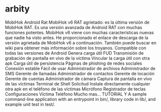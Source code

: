 # arbity
MobiHok Android Rat MobiHok v6 RAT agrietado: es la última versión de MobiHok RAT. Es una versión avanzada de Android RAT con muchas funciones potentes. MobiHok v6 viene con muchas características nuevas que nadie ha visto antes. He proporcionado el enlace de descarga de la versión agrietada de MobiHok v6 a continuación. También puede buscar en wiki para obtener más información sobre los troyanos. Compatible con todas las versiones de Android Genera carga útil FUD Transmisión de grabación de pantalla en vivo de la víctima Vincular la carga útil con otra apk Carga útil de persistencia Páginas de phishing de redes sociales Conexión estable Fácil de usar Administrador de archivos Administrador de SMS Gerente de llamadas Administrador de contactos Gerente de locación Gerente de cuentas Administrador de cámara Captura de pantalla en vivo de las víctimas Terminal de Shell Solicitud Instale directamente cualquier otra apk en el teléfono de las víctimas Micrófono Registrador de teclas Configuraciones Víctima Teléfono Mucho mas... TUTORIAL Y
A sample command-line application with an entrypoint in bin/, library code in lib/, and example unit test in test/.
